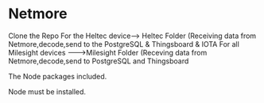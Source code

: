 # Netmore
Clone the Repo
For the Heltec device--> Heltec Folder (Receiving data from Netmore,decode,send to the PostgreSQL & Thingsboard & IOTA
For all Milesight devices  --->Milesight Folder (Receving data from Netmore,decode,send to PostgreSQL and Thingsboard

The Node packages included.

Node must be installed.






